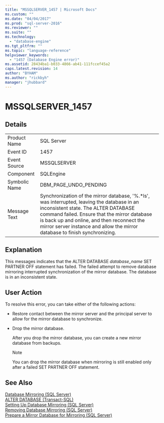 ```yaml
---
title: "MSSQLSERVER_1457 | Microsoft Docs"
ms.custom: ""
ms.date: "04/04/2017"
ms.prod: "sql-server-2016"
ms.reviewer: ""
ms.suite: ""
ms.technology: 
  - "database-engine"
ms.tgt_pltfrm: ""
ms.topic: "language-reference"
helpviewer_keywords: 
  - "1457 (Database Engine error)"
ms.assetid: 28434ba1-b033-4866-ab41-111fccef45a2
caps.latest.revision: 14
author: "BYHAM"
ms.author: "rickbyh"
manager: "jhubbard"
---
```

# MSSQLSERVER_1457
  
## Details  
  
|||  
|-|-|  
|Product Name|SQL Server|  
|Event ID|1457|  
|Event Source|MSSQLSERVER|  
|Component|SQLEngine|  
|Symbolic Name|DBM_PAGE_UNDO_PENDING|  
|Message Text|Synchronization of the mirror database, '%.*ls', was interrupted, leaving the database in an inconsistent state. The ALTER DATABASE command failed. Ensure that the mirror database is back up and online, and then reconnect the mirror server instance and allow the mirror database to finish synchronizing.|  
  
## Explanation  
This messages indicates that the ALTER DATABASE *database_name* SET PARTNER OFF statement has failed. The failed attempt to remove database mirroring interrupted synchronization of the mirror database. The database is in an inconsistent state.  
  
## User Action  
To resolve this error, you can take either of the following actions:  
  
-   Restore contact between the mirror server and the principal server to allow for the mirror database to synchronize.  
  
-   Drop the mirror database.  
  
    After you drop the mirror database, you can create a new mirror database from backups.  
  
    > [!NOTE]  
    > You can drop the mirror database when mirroring is still enabled only after a failed SET PARTNER OFF statement.  
  
## See Also  
[Database Mirroring &#40;SQL Server&#41;](../Topic/Database%20Mirroring%20(SQL%20Server).md)  
[ALTER DATABASE &#40;Transact-SQL&#41;](../Topic/ALTER%20DATABASE%20(Transact-SQL).md)  
[Setting Up Database Mirroring &#40;SQL Server&#41;](../Topic/Setting%20Up%20Database%20Mirroring%20(SQL%20Server).md)  
[Removing Database Mirroring &#40;SQL Server&#41;](../Topic/Removing%20Database%20Mirroring%20(SQL%20Server).md)  
[Prepare a Mirror Database for Mirroring &#40;SQL Server&#41;](../Topic/Prepare%20a%20Mirror%20Database%20for%20Mirroring%20(SQL%20Server).md)  
  
